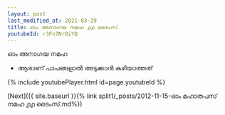 ```yaml
---
layout: post
last_modified_at: 2021-03-29
title: ഓം അനാഗയ നമഹ ൧൧ ടൈംസ്
youtubeId: r3Fn7NrOiYQ
---
```

 
 
 ഓം അനാഗയ നമഹ 
 
 -  ആരാണ് പാപങ്ങളാൽ അടുക്കാൻ കഴിയാത്തത് 
 
  
 
  
 
 
 
 
 
 


{% include youtubePlayer.html id=page.youtubeId %}
 
[Next]({{ site.baseurl }}{% link  split1/_posts/2012-11-15-ഓം മഹാതപസ് നമഹ ൧൧ ടൈംസ്.md%})
 

